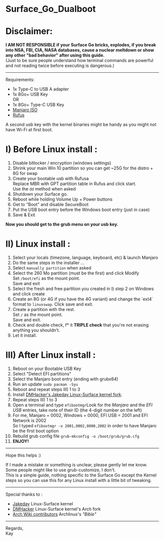 # Surface_Go_Dualboot  

# Disclaimer:  
**I AM NOT RESPONSIBLE if your Surface Go bricks, explodes, if you break into NSA, FBI, CIA, NASA databases, cause a nuclear meltdown or show any other "bad behavior" after using this guide.**  
(Just to be sure people understand how terminal commands are powerful and not reading twice before executing is dangerous.)  

------
Requirements:  
- 1x Type-C to USB A adapter  
- 1x 8Go+ USB Key  
OR  
- 1x 8Go+ Type-C USB Key  
- [Manjaro ISO](https://manjaro.org/download/)  
- [Rufus](https://rufus.ie/)  

A second usb key with the kernel binaries might be handy as you might not have Wi-Fi at first boot.

# I) Before Linux install :

1. Disable bitlocker / encryption (windows settings)  
2. Shrink your main Win 10 partition so you can get \~25G for the distro + 8G for swap  
3. Create your bootable usb with Rufusa  
Replace MBR with GPT partition table in Rufus and click start.  
Use the `dd` method when asked  
4. Shutdown your Surface go.  
5. Reboot while holding Volume Up + Power buttons  
6. Get to "Boot" and disable SecureBoot  
7. Put the USB boot entry before the Windows boot entry (just in case)  
8. Save & Exit  


__Now you should get to the grub menu on your usb key.__  
# II) Linux install :

1. Select your locals (timezone, language, keyboard, etc) & launch Manjaro  
1. Do the same steps in the installer ...  
2. Select `manually partition` when asked  
3. Select the 260 Mo partition (must be the first) and click Modify  
Set `/boot/efi` as the mount point.  
Save and exit  
4. Select the fresh and free partition you created in I) step 2 on Windows and click create  
5. Create an 8G (or 4G if you have the 4G variant) and change the \`ext4\` format to `linuxswap`. Click save and exit.  
6. Create a partition with the rest.  
Set `/` as the mount point.  
Save and exit.  
7. Check and double check, f\* it **TRIPLE check** that you're not erasing anything you shouldn't.  
8. Let it install.  

# III) After Linux install :

1. Reboot on your Bootable USB Key  
2. Select "Detect EFI partitions"  
3. Select the Manjaro boot entry (ending with grubx64)  
4. Run an update `sudo pacman -Syu`  
4. Reboot and repeat steps III) 1 to 3
5. Install [DMHacker's Jakeday Linux-Surface kernel fork](https://github.com/dmhacker/arch-linux-surface).  
6. Repeat steps III) 1 to 3  
7. Open a terminal and type  `efibootmgr`Look for the *Manjaro* and the *EFI USB* entries, take note of their ID (the 4-digit number on the left)  
8. For me, Manjaro = 0002, Windows = 0000, EFI USB = 2001 and EFI Network is 2002  
So I typed `efibootmgr -o 2001,0002,0000,2002` in order to have Manjaro be the first boot option  
9. Rebuild grub config file `grub-mkconfig -o /boot/grub/grub.cfg`  
10. **ENJOY!**  

------  


Hope this helps :)  


If I made a mistake or something is unclear, please gently let me know.  
Some people might like to use grub-customize, I don't.  
This is a simple guide, nothing specific to the Surface Go except the Kernel steps so you can use this for any Linux install with a little bit of tweaking.  

------

Special thanks to :
- [Jakeday](https://github.com/jakeday) Linux-Surface kernel
- [DMHacker](https://github.com/dmhacker) Linux-Surface kernel's Arch fork
- [Arch Wiki contributors](https://wiki.archlinux.org/index.php/GRUB#UEFI_systems) Archlinux's _"Bible"_   

------

Regards,  
Kay

